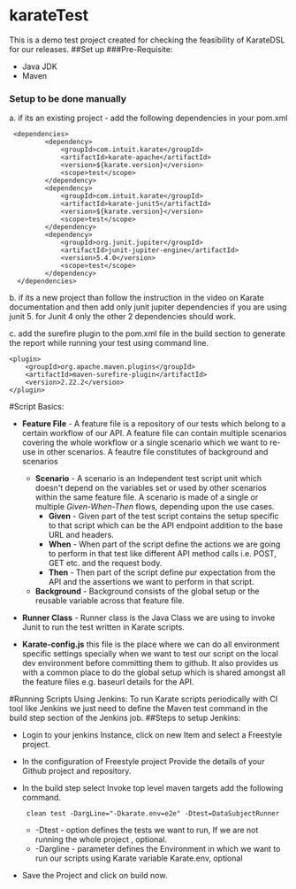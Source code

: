 # karateTest
This is a demo test project created for checking the feasibility of KarateDSL for our releases.
##Set up
###Pre-Requisite:
 * Java JDK 
 * Maven
 
 ### Setup to be done manually
 a. if its an existing project - add the following dependencies in your pom.xml
 
     <dependencies>
             <dependency>
                 <groupId>com.intuit.karate</groupId>
                 <artifactId>karate-apache</artifactId>
                 <version>${karate.version}</version>
                 <scope>test</scope>
             </dependency>            
             <dependency>
                 <groupId>com.intuit.karate</groupId>
                 <artifactId>karate-junit5</artifactId>
                 <version>${karate.version}</version>
                 <scope>test</scope>
             </dependency>
             <dependency>
                 <groupId>org.junit.jupiter</groupId>
                 <artifactId>junit-jupiter-engine</artifactId>
                 <version>5.4.0</version>
                 <scope>test</scope>
             </dependency>      
      </dependencies>  
        
 b. if its a new project than follow the instruction in the video on Karate documentation and then add only junit jupiter dependencies if you are using junit 5.
    for Junit 4 only the other 2 dependencies should work.
    
 c. add the surefire plugin to the pom.xml file in the build section to generate the report while running your test using command line.
 
    <plugin>
        <groupId>org.apache.maven.plugins</groupId>
        <artifactId>maven-surefire-plugin</artifactId>
        <version>2.22.2</version>
    </plugin>
    
 #Script Basics:
 * **Feature File** - A feature file is a repository of our tests which belong to a certain workflow of our API.
  A feature file can contain multiple scenarios covering the whole workflow or a single scenario which we want to re-use in other scenarios.
  A feautre file constitutes of background and scenarios
    * **Scenario** - A scenario is an Independent test script unit which doesn't depend on the variables set or used by other scenarios within the same feature file.
        A scenario is made of a single or multiple  *Given-When-Then* flows, depending upon the use cases.
      * **Given** - Given part of the test script contains the setup specific to that script which can be the API endpoint addition to the base URL and headers.
      * **When** - When part of the script define the actions we are going to perform in that test like different API method calls i.e. POST, GET etc. and the request body.
      * **Then** - Then part of the script define pur expectation from the API and the assertions we want to perform in that script.
    * **Background** - Background consists of  the global setup or the reusable variable across that feature file.
 
 * **Runner Class** - Runner class is the Java Class we are using to invoke Junit to run the test written in Karate scripts.
 
 * **Karate-config.js** this file is the place where we can do all environment specific settings specially when we want to test our script on the local dev environment before committing them to github.
 It also provides us with a common place to do the global setup which is shared amongst all the feature files e.g. baseurl details for the API.
 
 #Running Scripts Using Jenkins:
 To run Karate scripts periodically with CI tool like Jenkins we just need to define the Maven test command in the build step section of the Jenkins job.
 ##Steps to setup Jenkins:
 * Login to your jenkins Instance, click on new Item and select a Freestyle project.
 * In the configuration of Freestyle project Provide the details of your Github project and repository.
 * In the build step select Invoke top level maven targets add the following command. 
 
        clean test -DargLine="-Dkarate.env=e2e" -Dtest=DataSubjectRunner
 
    * -Dtest - option defines the tests we want to run, If we are not running the whole project , optional.
    * -Dargline - parameter defines the Environment in which we want to run our scripts using Karate variable Karate.env, optional
 * Save the Project and click on build now.
 
 
